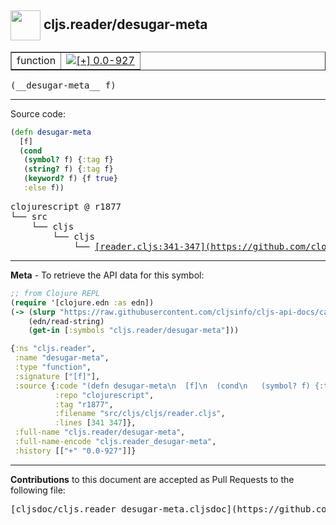 ## <img width="48px" valign="middle" src="http://i.imgur.com/Hi20huC.png"> cljs.reader/desugar-meta

 <table border="1">
<tr>

<td>function</td>
<td><a href="https://github.com/cljsinfo/cljs-api-docs/tree/0.0-927"><img valign="middle" alt="[+] 0.0-927" src="https://img.shields.io/badge/+-0.0--927-lightgrey.svg"></a> </td>
</tr>
</table>

 <samp>
(__desugar-meta__ f)<br>
</samp>

---





Source code:

```clj
(defn desugar-meta
  [f]
  (cond
   (symbol? f) {:tag f}
   (string? f) {:tag f}
   (keyword? f) {f true}
   :else f))
```

 <pre>
clojurescript @ r1877
└── src
    └── cljs
        └── cljs
            └── <ins>[reader.cljs:341-347](https://github.com/clojure/clojurescript/blob/r1877/src/cljs/cljs/reader.cljs#L341-L347)</ins>
</pre>


---

__Meta__ - To retrieve the API data for this symbol:

```clj
;; from Clojure REPL
(require '[clojure.edn :as edn])
(-> (slurp "https://raw.githubusercontent.com/cljsinfo/cljs-api-docs/catalog/cljs-api.edn")
    (edn/read-string)
    (get-in [:symbols "cljs.reader/desugar-meta"]))
```

```clj
{:ns "cljs.reader",
 :name "desugar-meta",
 :type "function",
 :signature ["[f]"],
 :source {:code "(defn desugar-meta\n  [f]\n  (cond\n   (symbol? f) {:tag f}\n   (string? f) {:tag f}\n   (keyword? f) {f true}\n   :else f))",
          :repo "clojurescript",
          :tag "r1877",
          :filename "src/cljs/cljs/reader.cljs",
          :lines [341 347]},
 :full-name "cljs.reader/desugar-meta",
 :full-name-encode "cljs.reader_desugar-meta",
 :history [["+" "0.0-927"]]}

```

---

__Contributions__ to this document are accepted as Pull Requests to the following file:

 <pre>
[cljsdoc/cljs.reader_desugar-meta.cljsdoc](https://github.com/cljsinfo/cljs-api-docs/blob/master/cljsdoc/cljs.reader_desugar-meta.cljsdoc)
</pre>

